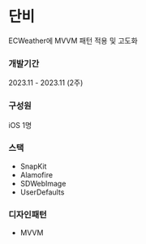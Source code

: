 # 단비
ECWeather에 MVVM 패턴 적용 및 고도화

### 개발기간

2023.11 - 2023.11 (2주)

### 구성원

iOS 1명

### 스택

- SnapKit
- Alamofire
- SDWebImage
- UserDefaults

### 디자인패턴

- MVVM
